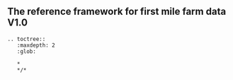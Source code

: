 <style><!--

.wy-table-responsive table td {
  /* !important prevents the common CSS stylesheets from overriding
     this as on RTD they are loaded after this stylesheet */
  white-space: normal !important;
}

.wy-table-responsive {
  overflow: visible !important;
}


--></style>

## The reference framework for first mile farm data V1.0

```eval_rst
.. toctree::
   :maxdepth: 2
   :glob:

   *
   */*

```



